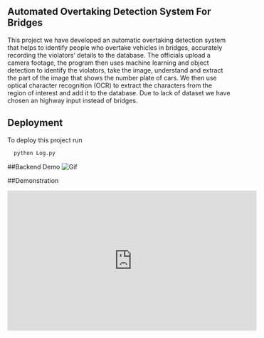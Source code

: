 ## **Automated Overtaking Detection System For Bridges**

This project we have developed an automatic overtaking detection system that helps to
identify people who overtake vehicles in bridges, accurately recording the violators’ details
to the database. The officials upload a camera footage, the program then uses machine
learning and object detection to identify the violators, take the image, understand and
extract the part of the image that shows the number plate of cars. We then use optical
character recognition (OCR) to extract the characters from the region of interest and add
it to the database.
Due to lack of dataset we have chosen an highway input instead of bridges.
## Deployment

To deploy this project run

```bash
  python Log.py
```
##Backend Demo
![Gif](https://github.com/Rahul6111/RSET2020-24-S6/assets/95371610/fec61cf9-e077-4327-84c0-8f49ec8e556c)

##Demonstration
<iframe width="560" height="315" src="https://youtu.be/8ecjzT61FY8" frameborder="0" allowfullscreen></iframe>





